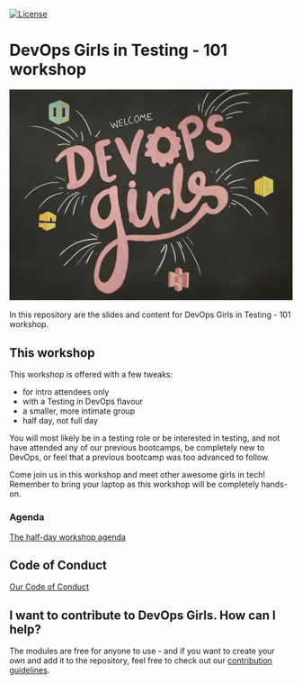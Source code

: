 [![License](https://img.shields.io/badge/License-CC0-green.svg)](https://creativecommons.org/publicdomain/zero/1.0/)

# DevOps Girls in Testing - 101 workshop

![DevOps Girls](/images/devopsgirls.jpg)

In this repository are the slides and content for DevOps Girls in Testing - 101 workshop.

## This workshop

This workshop is offered with a few tweaks:

* for intro attendees only
* with a Testing in DevOps flavour
* a smaller, more intimate group
* half day, not full day

You will most likely be in a testing role or be interested in testing, and not have attended any of our previous bootcamps, be completely new to DevOps, or feel that a previous bootcamp was too advanced to follow.

Come join us in this workshop and meet other awesome girls in tech! Remember to bring your laptop as this workshop will be completely hands-on.

### Agenda

[The half-day workshop agenda](https://github.com/DevOps-Girls/DevOpsTesting101/blob/master/1-0-Agenda.md)

## Code of Conduct

[Our Code of Conduct](https://github.com/DevOps-Girls/DevOpsTesting101/blob/master/CONTRIBUTING.md#code-of-conduct)


## I want to contribute to DevOps Girls. How can I help?

The modules are free for anyone to use - and if you want to create your own and add it to the repository, feel free to check out our [contribution guidelines](/CONTRIBUTING.md).
